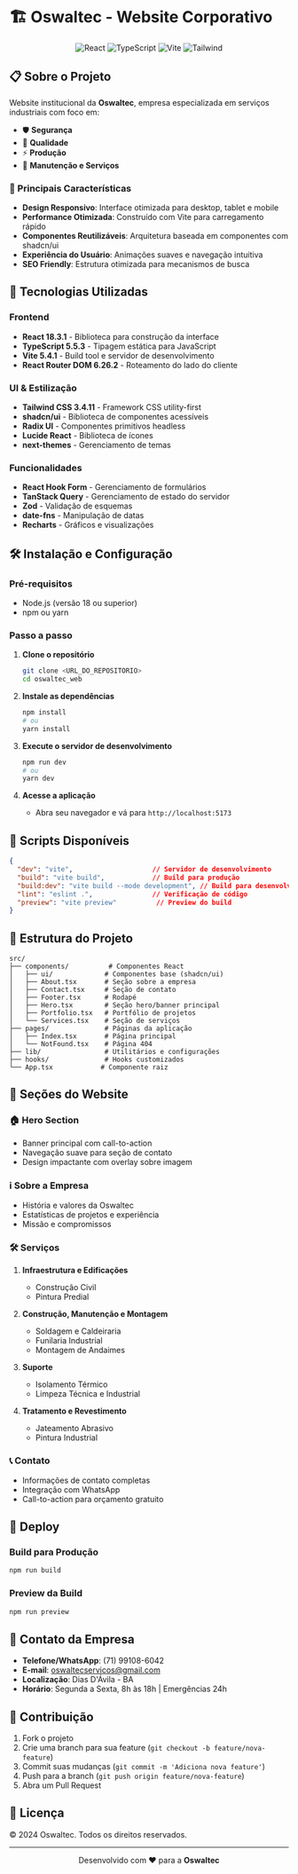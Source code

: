 # 🏗️ Oswaltec - Website Corporativo

<div align="center">
  <img src="https://img.shields.io/badge/React-18.3.1-61DAFB?logo=react" alt="React" />
  <img src="https://img.shields.io/badge/TypeScript-5.5.3-3178C6?logo=typescript" alt="TypeScript" />
  <img src="https://img.shields.io/badge/Vite-5.4.1-646CFF?logo=vite" alt="Vite" />
  <img src="https://img.shields.io/badge/Tailwind-3.4.11-06B6D4?logo=tailwindcss" alt="Tailwind" />
</div>

## 📋 Sobre o Projeto

Website institucional da **Oswaltec**, empresa especializada em serviços industriais com foco em:
- 🛡️ **Segurança**
- 🎯 **Qualidade** 
- ⚡ **Produção**
- 🔧 **Manutenção e Serviços**

### 🌟 Principais Características

- **Design Responsivo**: Interface otimizada para desktop, tablet e mobile
- **Performance Otimizada**: Construído com Vite para carregamento rápido
- **Componentes Reutilizáveis**: Arquitetura baseada em componentes com shadcn/ui
- **Experiência do Usuário**: Animações suaves e navegação intuitiva
- **SEO Friendly**: Estrutura otimizada para mecanismos de busca

## 🚀 Tecnologias Utilizadas

### Frontend
- **React 18.3.1** - Biblioteca para construção da interface
- **TypeScript 5.5.3** - Tipagem estática para JavaScript
- **Vite 5.4.1** - Build tool e servidor de desenvolvimento
- **React Router DOM 6.26.2** - Roteamento do lado do cliente

### UI & Estilização
- **Tailwind CSS 3.4.11** - Framework CSS utility-first
- **shadcn/ui** - Biblioteca de componentes acessíveis
- **Radix UI** - Componentes primitivos headless
- **Lucide React** - Biblioteca de ícones
- **next-themes** - Gerenciamento de temas

### Funcionalidades
- **React Hook Form** - Gerenciamento de formulários
- **TanStack Query** - Gerenciamento de estado do servidor
- **Zod** - Validação de esquemas
- **date-fns** - Manipulação de datas
- **Recharts** - Gráficos e visualizações

## 🛠️ Instalação e Configuração

### Pré-requisitos
- Node.js (versão 18 ou superior)
- npm ou yarn

### Passo a passo

1. **Clone o repositório**
   ```bash
   git clone <URL_DO_REPOSITORIO>
   cd oswaltec_web
   ```

2. **Instale as dependências**
   ```bash
   npm install
   # ou
   yarn install
   ```

3. **Execute o servidor de desenvolvimento**
   ```bash
   npm run dev
   # ou
   yarn dev
   ```

4. **Acesse a aplicação**
   - Abra seu navegador e vá para `http://localhost:5173`

## 📜 Scripts Disponíveis

```json
{
  "dev": "vite",                    // Servidor de desenvolvimento
  "build": "vite build",            // Build para produção
  "build:dev": "vite build --mode development", // Build para desenvolvimento
  "lint": "eslint .",               // Verificação de código
  "preview": "vite preview"          // Preview do build
}
```

## 📁 Estrutura do Projeto

```
src/
├── components/          # Componentes React
│   ├── ui/             # Componentes base (shadcn/ui)
│   ├── About.tsx       # Seção sobre a empresa
│   ├── Contact.tsx     # Seção de contato
│   ├── Footer.tsx      # Rodapé
│   ├── Hero.tsx        # Seção hero/banner principal
│   ├── Portfolio.tsx   # Portfólio de projetos
│   └── Services.tsx    # Seção de serviços
├── pages/              # Páginas da aplicação
│   ├── Index.tsx       # Página principal
│   └── NotFound.tsx    # Página 404
├── lib/                # Utilitários e configurações
├── hooks/              # Hooks customizados
└── App.tsx            # Componente raiz
```

## 🎨 Seções do Website

### 🏠 Hero Section
- Banner principal com call-to-action
- Navegação suave para seção de contato
- Design impactante com overlay sobre imagem

### ℹ️ Sobre a Empresa
- História e valores da Oswaltec
- Estatísticas de projetos e experiência
- Missão e compromissos

### 🛠️ Serviços
1. **Infraestrutura e Edificações**
   - Construção Civil
   - Pintura Predial

2. **Construção, Manutenção e Montagem**
   - Soldagem e Caldeiraria
   - Funilaria Industrial
   - Montagem de Andaimes

3. **Suporte**
   - Isolamento Térmico
   - Limpeza Técnica e Industrial

4. **Tratamento e Revestimento**
   - Jateamento Abrasivo
   - Pintura Industrial

### 📞 Contato
- Informações de contato completas
- Integração com WhatsApp
- Call-to-action para orçamento gratuito

## 🚀 Deploy

### Build para Produção
```bash
npm run build
```

### Preview da Build
```bash
npm run preview
```

## 📱 Contato da Empresa

- **Telefone/WhatsApp**: (71) 99108-6042
- **E-mail**: oswaltecservicos@gmail.com
- **Localização**: Dias D'Ávila - BA
- **Horário**: Segunda a Sexta, 8h às 18h | Emergências 24h

## 🤝 Contribuição

1. Fork o projeto
2. Crie uma branch para sua feature (`git checkout -b feature/nova-feature`)
3. Commit suas mudanças (`git commit -m 'Adiciona nova feature'`)
4. Push para a branch (`git push origin feature/nova-feature`)
5. Abra um Pull Request

## 📄 Licença

© 2024 Oswaltec. Todos os direitos reservados.

---

<div align="center">
  <p>Desenvolvido com ❤️ para a <strong>Oswaltec</strong></p>
</div>

